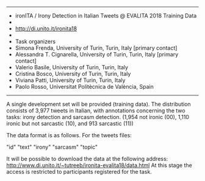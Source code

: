 ********************************************************************************************
* ironITA / Irony Detection in Italian Tweets @ EVALITA 2018 Training Data
*
* http://di.unito.it/ironita18
*
* Task organizers
* Simona Frenda, University of Turin, Turin, Italy [primary contact]
* Alessandra T. Cignarella, University of Turin, Turin, Italy [primary contact]
* Valerio Basile, University of Turin, Turin, Italy
* Cristina Bosco, University of Turin, Turin, Italy
* Viviana Patti, University of Turin, Turin, Italy
* Paolo Rosso, Universitat Politècnica de València, Spain
********************************************************************************************

A single development set will be provided (training data).
The distribution consists of 3,977 tweets in Italian, with annotations concerning the two tasks: irony detection and sarcasm detection.
(1,954 not ironic (00), 1,110 ironic but not sarcastic (10), and 913 sarcastic (11))


The data format is as follows. For the tweets files:

"id"     "text"     "irony"     "sarcasm"     "topic"    


		
It will be possible to download the data at the following address: 
http://www.di.unito.it/~tutreeb/ironita-evalita18/data.html
At this stage the access is restricted to participants registered for the task.

